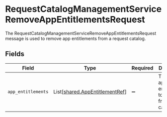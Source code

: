 # RequestCatalogManagementServiceRemoveAppEntitlementsRequest

The RequestCatalogManagementServiceRemoveAppEntitlementsRequest message is used to remove app entitlements from a request catalog.


## Fields

| Field                                                                      | Type                                                                       | Required                                                                   | Description                                                                |
| -------------------------------------------------------------------------- | -------------------------------------------------------------------------- | -------------------------------------------------------------------------- | -------------------------------------------------------------------------- |
| `app_entitlements`                                                         | List[[shared.AppEntitlementRef](../../models/shared/appentitlementref.md)] | :heavy_minus_sign:                                                         | The list of app entitlements to remove from the catalog.                   |
